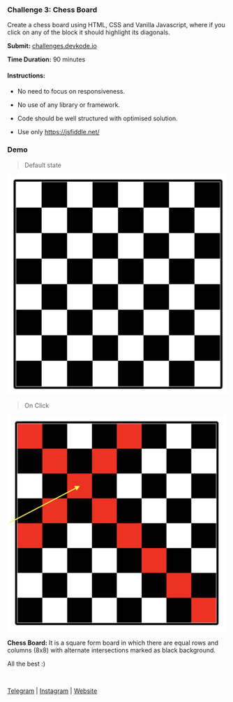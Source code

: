 ### Challenge 3: Chess Board

Create a chess board using HTML, CSS and Vanilla Javascript, where if you click on any of the block it should highlight its diagonals.


**Submit:** [challenges.devkode.io](challenges.devkode.io)

**Time Duration:** 90 minutes

#### Instructions:
- No need to focus on responsiveness.
- No use of any library or framework.
- Code should be well structured with optimised solution.

- Use only https://jsfiddle.net/

### Demo

> Default state

![](./images/1.png)

> On Click

![](./images/2.png)


**Chess Board:** It is a square form board in which there are equal rows and columns (8x8) with alternate intersections marked as black background.

All the best :) 




<br />

[Telegram](http://t.me/teamdevkode) | [Instagram](https://www.instagram.com/devkode.io/) | [Website](https://learn.devkode.io/)
